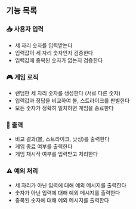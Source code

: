 ## 기능 목록

### 📥 사용자 입력
- 세 자리 숫자를 입력받는다
- 입력값이 세 자리 숫자인지 검증한다
- 입력값에 중복된 숫자가 없는지 검증한다

### 🎮 게임 로직
- 랜덤한 세 자리 숫자를 생성한다 (서로 다른 숫자)
- 입력값과 정답을 비교하여 볼, 스트라이크를 판별한다
- 모든 숫자가 정확히 일치하면 게임을 종료한다

### 📝 출력
- 비교 결과(볼, 스트라이크, 낫싱)를 출력한다
- 게임 종료 여부를 출력한다
- 게임 재시작 여부를 입력받고 처리한다

### ⚠️ 예외 처리
- 세 자리가 아닌 입력에 대해 예외 메시지를 출력한다
- 숫자가 아닌 입력에 대해 예외 메시지를 출력한다
- 중복된 숫자에 대해 예외 메시지를 출력한다

